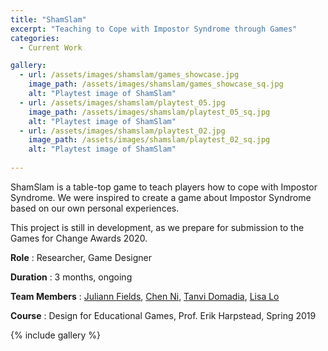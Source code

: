 ```yaml
---
title: "ShamSlam"
excerpt: "Teaching to Cope with Impostor Syndrome through Games"
categories:
  - Current Work

gallery:
  - url: /assets/images/shamslam/games_showcase.jpg
    image_path: /assets/images/shamslam/games_showcase_sq.jpg
    alt: "Playtest image of ShamSlam"
  - url: /assets/images/shamslam/playtest_05.jpg
    image_path: /assets/images/shamslam/playtest_05_sq.jpg
    alt: "Playtest image of ShamSlam"
  - url: /assets/images/shamslam/playtest_02.jpg
    image_path: /assets/images/shamslam/playtest_02_sq.jpg
    alt: "Playtest image of ShamSlam"
  
---
```

ShamSlam is a table-top game to teach players how to cope with Impostor Syndrome.  We were inspired to create a game about Impostor Syndrome based on our own personal experiences.

This project is still in development, as we prepare for submission to the Games for Change Awards 2020.

**Role** : Researcher, Game Designer  
  
**Duration** : 3 months, ongoing  
  
**Team Members** : [Juliann Fields](https://julfieann.myportfolio.com/about), [Chen Ni](http://chen-ni.com/), [Tanvi Domadia](https://www.linkedin.com/in/tanvi-domadia-b8182a7a/), [Lisa Lo](https://www.linkedin.com/in/lisa-lo-5451a116a/)

**Course** : Design for Educational Games, Prof. Erik Harpstead, Spring 2019

{% include gallery %}
 

<!-- # Phase 1: Research


# Phase 2: Synthesis

# Phase 3: Ideation

# Phase 4: Prototyping

# Conclusion -->
<!-- ![ShamSlam Game Pieces](/assets/images/shamslam/game_pieces.jpg) -->